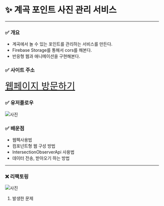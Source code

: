 # ✨ 계곡 포인트 사진 관리 서비스

---

### ✅ 개요

- 계곡에서 놀 수 있는 포인트를 관리하는 서비스를 만든다.
- Firebase Storage를 통해서 cors를 해본다.
- 반응형 웹과 애니메이션을 구현해본다.

### ✅ 사이트 주소
<a style="font-size:30px" href="https://fc-hdnhhfw49-likefireandsky.vercel.app">웹페이지 방문하기</a>

### ✅ 유저플로우

![사진](https://firebasestorage.googleapis.com/v0/b/fcjsspa.appspot.com/o/KakaoTalk_20230818_234330877.jpg?alt=media&token=911e12b1-675a-474c-86c5-f45ba0795274g)

### ✅ 배운점

- 웹펙사용법
- 컴포넌트형 웹 구성 방법
- IntersectionObserverApi 사용법
- 데이터 전송, 받아오기 하는 방법

---

### ❌ 리팩토링
![사진](https://firebasestorage.googleapis.com/v0/b/fcjsspa.appspot.com/o/2023-08-24%2018%2037%2014.png?alt=media&token=a1c171e1-7e17-4989-9908-24234e47effd) 

1. 발생한 문제
